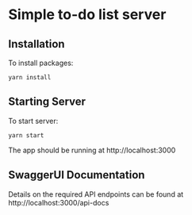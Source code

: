 # Simple to-do list server

## Installation

To install packages:

```
yarn install
```

## Starting Server

To start server:

```
yarn start
```

The app should be running at http://localhost:3000

## SwaggerUI Documentation

Details on the required API endpoints can be found at http://localhost:3000/api-docs
